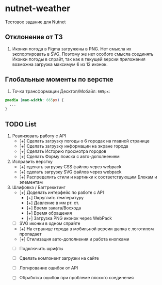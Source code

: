 # nutnet-weather

Тестовое задание для Nutnet

## Отклонение от ТЗ

1. Иконки погода в Figma загружены в PNG. Нет смысла их экспортировать в SVG.
Поэтому же нет особого смысла соединять Иконки погоды в спрайт, так как в текущей
версии приложения возможна загрузка максимум 6 из 12 иконок.

## Глобальные моменты по верстке

1. Точка трансформации Десктоп/Мобайл: `665px`:

```css
@media (max-width: 665px) {
  ...
}
```

## TODO List

1. Реализовать работу с API
   - [+] Сделать загрузку погоды о 6 городах на главной странице
   - [+] Сделать загрузку информации на экране города
   - [+] Сделать Историю просмотра городов
   - [+] Сделать Форму поиска с авто-дополнением
2. Исправить верстку
   - [+] сделать загрузку CSS файлов через webpack
   - [+] сделать загрузку SVG файлов через webpack
   - [+] Распределить стили и картинки к соответствующим Блокам и элементам
3. Шлифовка / Багтрекктинг
   - [+] Доделать интерфейс по работе с API
     - [+] Округлить температуру
     - [+] Давление в мм рт. ст.
     - [+] Время заката/Восхода
     - [+] Время обращения
     - [+] Загрузка PNG иконок через WebPack
   - [ ] SVG иконки в одном спрайте
   - [+] На странице города в мобильной версии шапка с логотипом пропадает
   - [+] Стилизация авто-дополнения и работа кнопками
   - [ ] Подключить шрифты
   - [ ] Сделать компонент загрузки на сайте
   - [ ] Логирование ошибок от API
   - [ ] Обработка ошибок при проблеме плохого соединения

